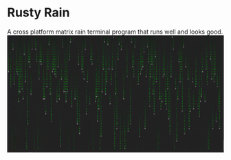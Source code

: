 # Rusty Rain


A cross platform matrix rain terminal program that runs well and looks good.
![With Shading](snapshots/rain1.png)
